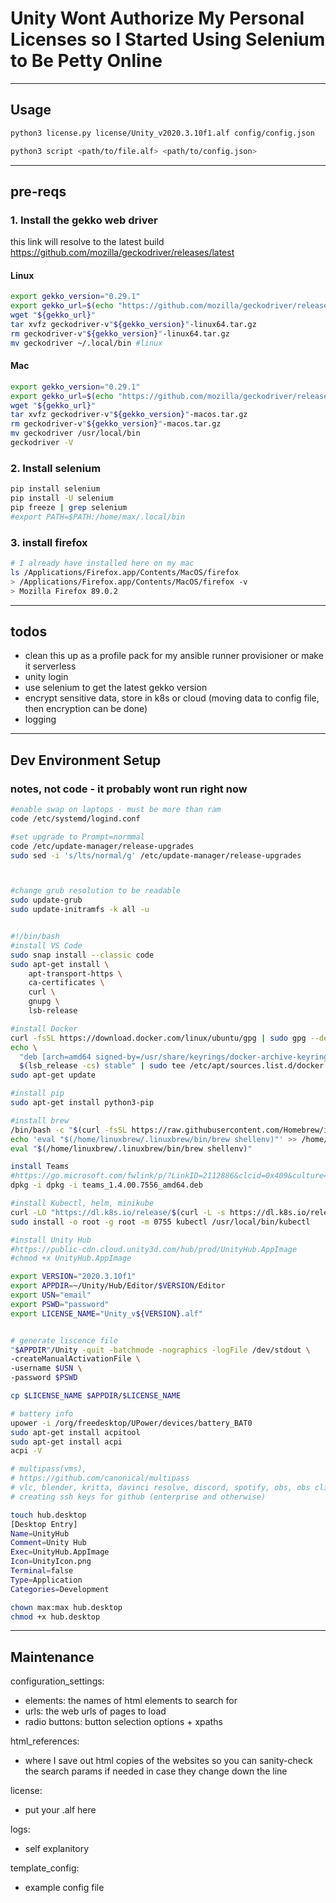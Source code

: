 # Unity Wont Authorize My Personal Licenses so I Started Using Selenium to Be Petty Online

____________________________________________________

## Usage

```bash
python3 license.py license/Unity_v2020.3.10f1.alf config/config.json

python3 script <path/to/file.alf> <path/to/config.json>
```

____________________________________________________

## pre-reqs

### 1. Install the gekko web driver

 this link will resolve to the latest build https://github.com/mozilla/geckodriver/releases/latest

#### Linux

```bash
export gekko_version="0.29.1"
export gekko_url=$(echo "https://github.com/mozilla/geckodriver/releases/download/v${gekko_version}/geckodriver-v${gekko_version}-linux64.tar.gz")
wget "${gekko_url}"
tar xvfz geckodriver-v"${gekko_version}"-linux64.tar.gz
rm geckodriver-v"${gekko_version}"-linux64.tar.gz
mv geckodriver ~/.local/bin #linux
```

#### Mac

```bash
export gekko_version="0.29.1"
export gekko_url=$(echo "https://github.com/mozilla/geckodriver/releases/download/v${gekko_version}/geckodriver-v${gekko_version}-macos.tar.gz")
wget "${gekko_url}"
tar xvfz geckodriver-v"${gekko_version}"-macos.tar.gz
rm geckodriver-v"${gekko_version}"-macos.tar.gz
mv geckodriver /usr/local/bin
geckodriver -V
```

### 2. Install selenium

```bash
pip install selenium
pip install -U selenium
pip freeze | grep selenium
#export PATH=$PATH:/home/max/.local/bin
```

### 3. install firefox

```bash
# I already have installed here on my mac
ls /Applications/Firefox.app/Contents/MacOS/firefox
> /Applications/Firefox.app/Contents/MacOS/firefox -v
> Mozilla Firefox 89.0.2
```

____________________________________________________

## todos

- clean this up as a profile pack for my ansible runner provisioner or make it serverless
- unity login
- use selenium to get the latest gekko version
- encrypt sensitive data, store in k8s or cloud (moving data to config file, then encryption can be done)
- logging

____________________________________________________

## Dev Environment Setup

### notes, not code - it probably wont run right now

```bash
#enable swap on laptops - must be more than ram
code /etc/systemd/logind.conf

#set upgrade to Prompt=normmal
code /etc/update-manager/release-upgrades
sudo sed -i 's/lts/normal/g' /etc/update-manager/release-upgrades



#change grub resolution to be readable
sudo update-grub
sudo update-initramfs -k all -u


#!/bin/bash
#install VS Code
sudo snap install --classic code
sudo apt-get install \
    apt-transport-https \
    ca-certificates \
    curl \
    gnupg \
    lsb-release

#install Docker
curl -fsSL https://download.docker.com/linux/ubuntu/gpg | sudo gpg --dearmor -o /usr/share/keyrings/docker-archive-keyring.gpg
echo \
  "deb [arch=amd64 signed-by=/usr/share/keyrings/docker-archive-keyring.gpg] https://download.docker.com/linux/ubuntu \
  $(lsb_release -cs) stable" | sudo tee /etc/apt/sources.list.d/docker.list > /dev/null
sudo apt-get update

#install pip
sudo apt-get install python3-pip

#install brew
/bin/bash -c "$(curl -fsSL https://raw.githubusercontent.com/Homebrew/install/HEAD/install.sh)"
echo 'eval "$(/home/linuxbrew/.linuxbrew/bin/brew shellenv)"' >> /home/max/.profile
eval "$(/home/linuxbrew/.linuxbrew/bin/brew shellenv)"

install Teams
#https://go.microsoft.com/fwlink/p/?LinkID=2112886&clcid=0x409&culture=en-us&country=US
dpkg -i dpkg -i teams_1.4.00.7556_amd64.deb

#install Kubectl, helm, minikube
curl -LO "https://dl.k8s.io/release/$(curl -L -s https://dl.k8s.io/release/stable.txt)/bin/linux/amd64/kubectl"
sudo install -o root -g root -m 0755 kubectl /usr/local/bin/kubectl

#install Unity Hub
#https://public-cdn.cloud.unity3d.com/hub/prod/UnityHub.AppImage
#chmod +x UnityHub.AppImage

export VERSION="2020.3.10f1"
export APPDIR=~/Unity/Hub/Editor/$VERSION/Editor
export USN="email"
export PSWD="password"
export LICENSE_NAME="Unity_v${VERSION}.alf"


# generate liscence file
"$APPDIR"/Unity -quit -batchmode -nographics -logFile /dev/stdout \
-createManualActivationFile \
-username $USN \
-password $PSWD

cp $LICENSE_NAME $APPDIR/$LICENSE_NAME

# battery info
upower -i /org/freedesktop/UPower/devices/battery_BAT0
sudo apt-get install acpitool
sudo apt-get install acpi
acpi -V

# multipass(vms),
# https://github.com/canonical/multipass
# vlc, blender, kritta, davinci resolve, discord, spotify, obs, obs cli, dconf(desktop settings), PulseEffects, kde connect
# creating ssh keys for github (enterprise and otherwise)

touch hub.desktop
[Desktop Entry]
Name=UnityHub
Comment=Unity Hub
Exec=UnityHub.AppImage
Icon=UnityIcon.png
Terminal=false
Type=Application
Categories=Development

chown max:max hub.desktop
chmod +x hub.desktop
```

____________________________________________________

## Maintenance

configuration_settings:

- elements: the names of html elements to search for
- urls: the web urls of pages to load
- radio buttons: button selection options + xpaths

html_references:

- where I save out html copies of the websites so you can sanity-check the search params if needed in case they change down the line

license:

- put your .alf here

logs:

- self explanitory

template_config:

- example config file
